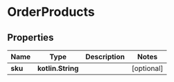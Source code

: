 
# OrderProducts

## Properties
Name | Type | Description | Notes
------------ | ------------- | ------------- | -------------
**sku** | **kotlin.String** |  |  [optional]




